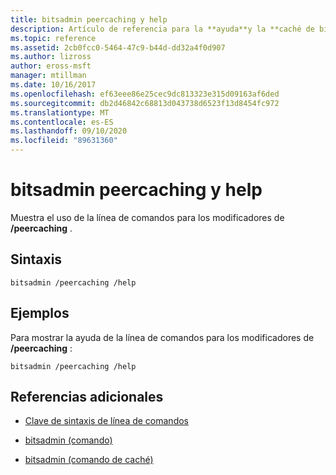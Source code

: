 ```yaml
---
title: bitsadmin peercaching y help
description: Artículo de referencia para la **ayuda**y la **caché de bitsadmin** , que muestra el uso de la línea de comandos para los modificadores de/peercaching.
ms.topic: reference
ms.assetid: 2cb0fcc0-5464-47c9-b44d-dd32a4f0d907
ms.author: lizross
author: eross-msft
manager: mtillman
ms.date: 10/16/2017
ms.openlocfilehash: ef63eee86e25cec9dc813323e315d09163af6ded
ms.sourcegitcommit: db2d46842c68813d043738d6523f13d8454fc972
ms.translationtype: MT
ms.contentlocale: es-ES
ms.lasthandoff: 09/10/2020
ms.locfileid: "89631360"
---
```

# <a name="bitsadmin-peercaching-and-help"></a>bitsadmin peercaching y help

Muestra el uso de la línea de comandos para los modificadores de **/peercaching** .

## <a name="syntax"></a>Sintaxis

```
bitsadmin /peercaching /help
```

## <a name="examples"></a>Ejemplos

Para mostrar la ayuda de la línea de comandos para los modificadores de **/peercaching** :

```
bitsadmin /peercaching /help
```

## <a name="additional-references"></a>Referencias adicionales

- [Clave de sintaxis de línea de comandos](command-line-syntax-key.md)

- [bitsadmin (comando)](bitsadmin.md)

- [bitsadmin (comando de caché)](bitsadmin-peercaching.md)
